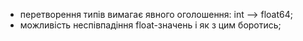 * перетворення типів вимагає явного оголошення: int --> float64;
* можливість неспівпадіння float-значень і як з цим боротись;  
